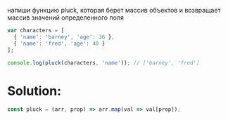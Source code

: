 напиши функцию pluck, которая берет массив объектов и возвращает массив значений определенного поля

```javascript
var characters = [
  { 'name': 'barney', 'age': 36 },
  { 'name': 'fred', 'age': 40 }
];

console.log(pluck(characters, 'name')); // ['barney', 'fred']
```

# Solution:

```javascript
const pluck = (arr, prop) => arr.map(val => val[prop]);
```
